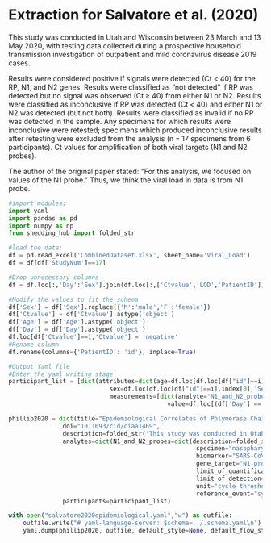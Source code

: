 # Extraction for Salvatore et al. (2020)

This study was conducted in Utah and Wisconsin between 23 March and 13 May 2020, with testing data collected during a prospective household transmission investigation of outpatient and mild coronavirus disease 2019 cases.

Results were considered positive if signals were detected (Ct < 40) for the RP, N1, and N2 genes. Results were classified as “not detected” if RP was detected but no signal was observed (Ct ≥ 40) from either N1 or N2. Results were classified as inconclusive if RP was detected (Ct < 40) and either N1 or N2 was detected (but not both). Results were classified as invalid if no RP was detected in the sample. Any specimens for which results were inconclusive were retested; specimens which produced inconclusive results after retesting were excluded from the analysis (n = 17 specimens from 6 participants). Ct values for amplification of both viral targets (N1 and N2 probes).

The author of the original paper stated: "For this analysis, we focused on values of the N1 probe." Thus, we think the viral load in data is from N1 probe.


```python
#import modules;
import yaml
import pandas as pd
import numpy as np
from shedding_hub import folded_str
```


```python
#load the data;
df = pd.read_excel('CombinedDataset.xlsx', sheet_name='Viral_Load')
df = df[df['StudyNum']==17]
```


```python
#Drop unnecessary columns
df = df.loc[:,'Day':'Sex'].join(df.loc[:,['Ctvalue','LOD','PatientID']])
```


```python
#Modify the values to fit the schema
df['Sex'] = df['Sex'].replace({'M':'male','F':'female'})
df['Ctvalue'] = df['Ctvalue'].astype('object')
df['Age'] = df['Age'].astype('object')
df['Day'] = df['Day'].astype('object')
df.loc[df['Ctvalue']==1,'Ctvalue'] = 'negative'
#Rename column
df.rename(columns={'PatientID': 'id'}, inplace=True)
```


```python
#Output Yaml file
#Enter the yaml writing stage
participant_list = [dict(attributes=dict(age=df.loc[df.loc[df["id"]==i].index[0],'Age'],
                            sex=df.loc[df.loc[df["id"]==i].index[0],'Sex']),
                            measurements=[dict(analyte='N1_and_N2_probes',time=j,
                                            value=df.loc[(df['Day'] == j) & (df['id'] == i),"Ctvalue"].item()) for j in np.unique(df.loc[df['id'] == i,'Day'])]) for i in np.unique(df['id'])]

```




```python
phillip2020 = dict(title="Epidemiological Correlates of Polymerase Chain Reaction Cycle Threshold Values in the Detection of Severe Acute Respiratory Syndrome Coronavirus 2 (SARS-CoV-2)",
               doi="10.1093/cid/ciaa1469",
               description=folded_str('This study was conducted in Utah and Wisconsin between 23 March and 13 May 2020, with testing data collected during a prospective household transmission investigation of outpatient and mild coronavirus disease 2019 cases.\n'),
               analytes=dict(N1_and_N2_probes=dict(description=folded_str("SARS-CoV-2 RNA genome copy concentration calculated from evaluation of both N1 and N2 probe.\n Results were considered positive if signals were detected (Ct < 40) for the RP, N1, and N2 genes. Results were classified as 'not detected' if RP was detected but no signal was observed (Ct >= 40) from either N1 or N2. Results were classified as inconclusive if RP was detected (Ct < 40) and either N1 or N2 was detected (but not both). Results were classified as invalid if no RP was detected in the sample. Any specimens for which results were inconclusive were retested; specimens which produced inconclusive results after retesting were excluded from the analysis (n = 17 specimens from 6 participants). Ct values for amplification of both viral targets (N1 and N2 probes).\n"),
                                                    specimen="nasopharyngeal_swab",
                                                    biomarker="SARS-CoV-2",
                                                    gene_target="N1 probe",
                                                    limit_of_quantification='unknown',
                                                    limit_of_detection=40,
                                                    unit="cycle threshold",
                                                    reference_event="symptom onset")),
               participants=participant_list)
```


```python
with open("salvatore2020epidemiological.yaml","w") as outfile:
    outfile.write("# yaml-language-server: $schema=../.schema.yaml\n")
    yaml.dump(phillip2020, outfile, default_style=None, default_flow_style=False, sort_keys=False)
```
